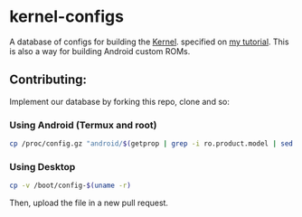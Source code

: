 # kernel-configs
A database of configs for building the [Kernel](kernel.org).
specified on [my tutorial](https://gist.github.com/EduApps-CDG/733e29c28dd53e91128d384c2e879397). This is also a way for building Android custom ROMs.

## Contributing:
Implement our database by forking this repo, clone and so:

### Using Android (Termux and root)
```sh
cp /proc/config.gz "android/$(getprop | grep -i ro.product.model | sed "s/\[ro.product.model\]: //" | sed "s/\[//" | sed "s/\]//").gz"
```

### Using Desktop
```sh
cp -v /boot/config-$(uname -r)
```

Then, upload the file in a new pull request.
